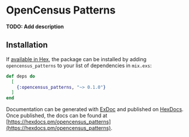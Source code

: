 # OpenCensus Patterns

**TODO: Add description**

## Installation

If [available in Hex](https://hex.pm/docs/publish), the package can be installed
by adding `opencensus_patterns` to your list of dependencies in `mix.exs`:

```elixir
def deps do
  [
    {:opencensus_patterns, "~> 0.1.0"}
  ]
end
```

Documentation can be generated with [ExDoc](https://github.com/elixir-lang/ex_doc)
and published on [HexDocs](https://hexdocs.pm). Once published, the docs can
be found at [https://hexdocs.pm/opencensus_patterns](https://hexdocs.pm/opencensus_patterns).

